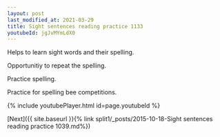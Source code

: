 ```yaml
---
layout: post
last_modified_at: 2021-03-29
title: Sight sentences reading practice 1133
youtubeId: jgJvMYmLdX0
---
```

 
 
Helps to learn sight words and their spelling.

Opportunitiy to repeat the spelling. 

Practice spelling. 
 
Practice for spelling bee competitions. 
 
{% include youtubePlayer.html id=page.youtubeId %}
 
 

[Next]({{ site.baseurl }}{% link  split1/_posts/2015-10-18-Sight sentences reading practice 1039.md%})
 
